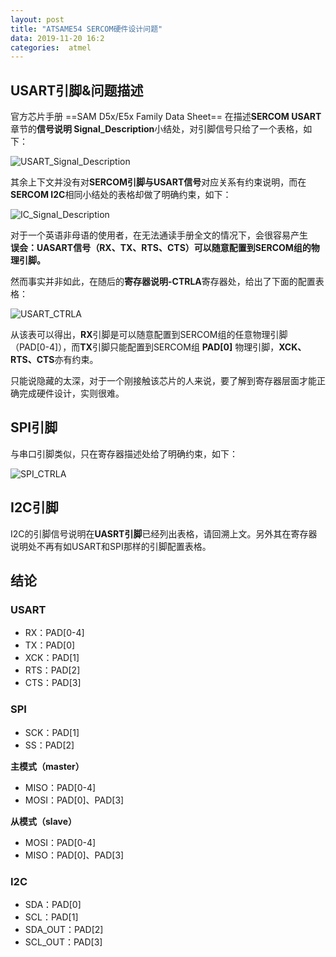 ```yaml
---
layout: post
title: "ATSAME54 SERCOM硬件设计问题"
data: 2019-11-20 16:2
categories:  atmel
---
```


## USART引脚&问题描述

官方芯片手册 ==SAM D5x/E5x Family Data Sheet== 在描述**SERCOM  USART**章节的**信号说明 Signal_Description**小结处，对引脚信号只给了一个表格，如下：

![USART_Signal_Description](https://raw.githubusercontent.com/LonlyPan/LonlyPan.github.io/master/images/Posts/ATSAME54_SERCOM硬件设计问题汇总/USART_Signal_Description_.png)

其余上下文并没有对**SERCOM引脚与USART信号**对应关系有约束说明，而在**SERCOM I2C**相同小结处的表格却做了明确约束，如下：

![IC_Signal_Description](https://raw.githubusercontent.com/LonlyPan/LonlyPan.github.io/master/images/Posts/ATSAME54_SERCOM硬件设计问题汇总/IIC_Signal_Description.png)

对于一个英语非母语的使用者，在无法通读手册全文的情况下，会很容易产生  
**误会：UASART信号（RX、TX、RTS、CTS）可以随意配置到SERCOM组的物理引脚。**

然而事实并非如此，在随后的**寄存器说明-CTRLA**寄存器处，给出了下面的配置表格：

![USART_CTRLA](https://raw.githubusercontent.com/LonlyPan/LonlyPan.github.io/master/images/Posts/ATSAME54_SERCOM硬件设计问题汇总/USART_CTRLA.png)

从该表可以得出，**RX**引脚是可以随意配置到SERCOM组的任意物理引脚（PAD[0-4]），而**TX**引脚只能配置到SERCOM组 **PAD[0]** 物理引脚，**XCK、RTS、CTS**亦有约束。

只能说隐藏的太深，对于一个刚接触该芯片的人来说，要了解到寄存器层面才能正确完成硬件设计，实则很难。

## SPI引脚

与串口引脚类似，只在寄存器描述处给了明确约束，如下：

![SPI_CTRLA](https://raw.githubusercontent.com/LonlyPan/LonlyPan.github.io/master/images/Posts/ATSAME54_SERCOM硬件设计问题汇总/SPI_CTRLA.png)


## I2C引脚

I2C的引脚信号说明在**UASRT引脚**已经列出表格，请回溯上文。另外其在寄存器说明处不再有如USART和SPI那样的引脚配置表格。

## 结论

### USART 

 - RX：PAD[0-4]
 - TX：PAD[0]
 - XCK：PAD[1]
 - RTS：PAD[2]
 - CTS：PAD[3]

### SPI

- SCK：PAD[1]
- SS：PAD[2]
 
**主模式（master）**
 - MISO：PAD[0-4]
 - MOSI：PAD[0]、PAD[3]
 
**从模式（slave）**
 - MOSI：PAD[0-4]
 - MISO：PAD[0]、PAD[3]

### I2C

 - SDA：PAD[0]
 - SCL：PAD[1]
 - SDA_OUT：PAD[2]
 - SCL_OUT：PAD[3]



